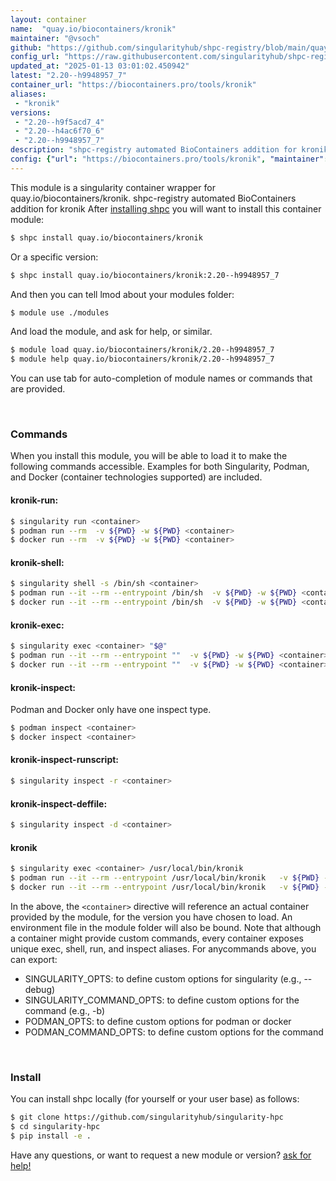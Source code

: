 ```yaml
---
layout: container
name:  "quay.io/biocontainers/kronik"
maintainer: "@vsoch"
github: "https://github.com/singularityhub/shpc-registry/blob/main/quay.io/biocontainers/kronik/container.yaml"
config_url: "https://raw.githubusercontent.com/singularityhub/shpc-registry/main/quay.io/biocontainers/kronik/container.yaml"
updated_at: "2025-01-13 03:01:02.450942"
latest: "2.20--h9948957_7"
container_url: "https://biocontainers.pro/tools/kronik"
aliases:
 - "kronik"
versions:
 - "2.20--h9f5acd7_4"
 - "2.20--h4ac6f70_6"
 - "2.20--h9948957_7"
description: "shpc-registry automated BioContainers addition for kronik"
config: {"url": "https://biocontainers.pro/tools/kronik", "maintainer": "@vsoch", "description": "shpc-registry automated BioContainers addition for kronik", "latest": {"2.20--h9948957_7": "sha256:be4df36bafc5a56c5972c7c8f64900525490600a87f2dcec74a01b7699e01ea1"}, "tags": {"2.20--h9f5acd7_4": "sha256:9291060a2af21a908ce19d62f53c9816549f485904dd689a0f1f8792e1660e9a", "2.20--h4ac6f70_6": "sha256:bfb99c879872dd8aef84e4e2664beaac7bd896a3d6707f4ec8f0a249f1db7e88", "2.20--h9948957_7": "sha256:be4df36bafc5a56c5972c7c8f64900525490600a87f2dcec74a01b7699e01ea1"}, "docker": "quay.io/biocontainers/kronik", "aliases": {"kronik": "/usr/local/bin/kronik"}}
---
```


This module is a singularity container wrapper for quay.io/biocontainers/kronik.
shpc-registry automated BioContainers addition for kronik
After [installing shpc](#install) you will want to install this container module:


```bash
$ shpc install quay.io/biocontainers/kronik
```

Or a specific version:

```bash
$ shpc install quay.io/biocontainers/kronik:2.20--h9948957_7
```

And then you can tell lmod about your modules folder:

```bash
$ module use ./modules
```

And load the module, and ask for help, or similar.

```bash
$ module load quay.io/biocontainers/kronik/2.20--h9948957_7
$ module help quay.io/biocontainers/kronik/2.20--h9948957_7
```

You can use tab for auto-completion of module names or commands that are provided.

<br>

### Commands

When you install this module, you will be able to load it to make the following commands accessible.
Examples for both Singularity, Podman, and Docker (container technologies supported) are included.

#### kronik-run:

```bash
$ singularity run <container>
$ podman run --rm  -v ${PWD} -w ${PWD} <container>
$ docker run --rm  -v ${PWD} -w ${PWD} <container>
```

#### kronik-shell:

```bash
$ singularity shell -s /bin/sh <container>
$ podman run --it --rm --entrypoint /bin/sh  -v ${PWD} -w ${PWD} <container>
$ docker run --it --rm --entrypoint /bin/sh  -v ${PWD} -w ${PWD} <container>
```

#### kronik-exec:

```bash
$ singularity exec <container> "$@"
$ podman run --it --rm --entrypoint ""  -v ${PWD} -w ${PWD} <container> "$@"
$ docker run --it --rm --entrypoint ""  -v ${PWD} -w ${PWD} <container> "$@"
```

#### kronik-inspect:

Podman and Docker only have one inspect type.

```bash
$ podman inspect <container>
$ docker inspect <container>
```

#### kronik-inspect-runscript:

```bash
$ singularity inspect -r <container>
```

#### kronik-inspect-deffile:

```bash
$ singularity inspect -d <container>
```


#### kronik

```bash
$ singularity exec <container> /usr/local/bin/kronik
$ podman run --it --rm --entrypoint /usr/local/bin/kronik   -v ${PWD} -w ${PWD} <container> -c " $@"
$ docker run --it --rm --entrypoint /usr/local/bin/kronik   -v ${PWD} -w ${PWD} <container> -c " $@"
```



In the above, the `<container>` directive will reference an actual container provided
by the module, for the version you have chosen to load. An environment file in the
module folder will also be bound. Note that although a container
might provide custom commands, every container exposes unique exec, shell, run, and
inspect aliases. For anycommands above, you can export:

 - SINGULARITY_OPTS: to define custom options for singularity (e.g., --debug)
 - SINGULARITY_COMMAND_OPTS: to define custom options for the command (e.g., -b)
 - PODMAN_OPTS: to define custom options for podman or docker
 - PODMAN_COMMAND_OPTS: to define custom options for the command

<br>

### Install

You can install shpc locally (for yourself or your user base) as follows:

```bash
$ git clone https://github.com/singularityhub/singularity-hpc
$ cd singularity-hpc
$ pip install -e .
```

Have any questions, or want to request a new module or version? [ask for help!](https://github.com/singularityhub/singularity-hpc/issues)